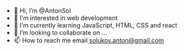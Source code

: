 - 👋 Hi, I’m @AntonSol
- 👀 I'm interested in web development
- 🌱 I'm currently learning JavaScript, HTML, CSS and react
- 💞️ I’m looking to collaborate on ...
- 📫 How to reach me email solukov.anton@gmail.com

<!---
AntonSol/AntonSol is a ✨ special ✨ repository because its `README.md` (this file) appears on your GitHub profile.
You can click the Preview link to take a look at your changes.
--->
